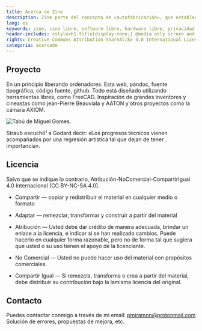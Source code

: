 ```yaml
---
title: Acerca de Zine
description: Zine parte del concepto de «autofabricación», que establece la idea de que cada uno debe tener el acceso a entender, construir, modificar o reparar sus propias máquinas, de una manera independiente y como alternativa a la industria y a quienes adoptan sus mismas fórmulas de consumo, dependencia y obsolescencia.<hr class="descripcion">
lang: es
keywords: zine, cine libre, software libre, hardware libre, privacidad, tecnología libre, autonomia digital, magic lantern, coreboot, libreboot, thinkpad, EM272
header-includes: <style>h1.title{display:none;} @media only screen and (min-width:665px) {a.seleccion.acerca::before{content:"➞ "; font-weight:bolder;}}</style>
rights: Creative Commons Attribution-ShareAlike 4.0 International License
categoria: acercade
---
```


## Proyecto

En un principio liberando ordenadores. Esta web, pandoc, fuente tipográfica, código fuente, github. Todo está diseñado utilizando herramientas libres, como FreeCAD. Inspiración de grandes inventores y cineastas como jean-Pierre Beauviala y AATON y otros proyectos como la cámara AXIOM.

![Tabú de Miguel Gomes.](/home/pablo/zine/img/tabu.png)

Straub escuchó¹ a Godard decir: «Los progresos técnicos vienen acompañados por una regresión artística tal que dejan de tener importancia».

## Licencia

Salvo que se indique lo contrario, Atribución-NoComercial-CompartirIgual 4.0 Internacional (CC BY-NC-SA 4.0).

- Compartir — copiar y redistribuir el material en cualquier medio o formato
- Adaptar — remezclar, transformar y construir a partir del material 

- Atribución — Usted debe dar crédito de manera adecuada, brindar un enlace a la licencia, e indicar si se han realizado cambios. Puede hacerlo en cualquier forma razonable, pero no de forma tal que sugiera que usted o su uso tienen el apoyo de la licenciante.
- No Comercial — Usted no puede hacer uso del material con propósitos comerciales.
- Compartir Igual — Si remezcla, transforma o crea a partir del material, debe distribuir su contribución bajo la lamisma licencia del original. 

## Contacto

Puedes contactar conmigo a través de mi email: pmiramon@protonmail.com Solución de errores, propuestas de mejora, etc.
